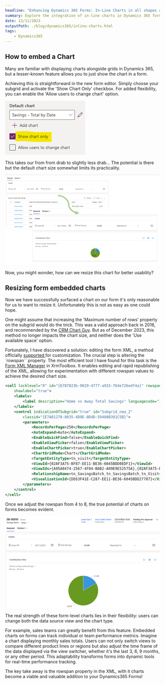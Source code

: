 ```yaml
---
headline: "Enhancing Dynamics 365 Forms: In-Line Charts in all shapes and sizes!"
summary: Explore the integration of in-line charts in Dynamics 365 forms to elevate data visualization. This post covers how to embed charts but most importantly, adjusting their size
date: 12/11/2023
outputPath: ./blog/dynamics365/inline-charts.html
tags: 
    - Dynamics365
---
```


## How to embed a Chart

Many are familiar with displaying charts alongside grids in Dynamics 365, but a lesser-known feature allows you to just show the chart in a form.

Achieving this is straightforward in the new form editor. Simply choose your subgrid and activate the 'Show Chart Only' checkbox. For added flexibility, you can enable the 'Allow users to change chart' option.  

![Show Chart Only - Form Editor](/resources/images/dynamics365/inline-charts/show-chart-only.png "Show Chart Only - Form Editor")

This takes our from from drab to slightly less drab... 
The potential is there but the default chart size somewhat limits its practicality.

![Subgrid to Chart](/resources/images/dynamics365/inline-charts/before-after.png "Subgrid to Chart")

Now, you might wonder, how can we resize this chart for better usability?

## Resizing form embedded charts

Now we have successfully surfaced a chart on our form it's only reasonable for us to want to resize it. Unfortunately this is not as easy as one could hope. 


One might assume that increasing the 'Maximum number of rows' property on the subgrid would do the trick. This was a valid approach back in 2016, and recommended by the [CRM Chart Guy](https://crmchartguy.wordpress.com/2016/01/24/charts-on-forms-or-useraccount-specific-dashboards/). But as of December 2023, this method no longer impacts the chart size, and neither does the 'Use available space' option.


Fortunately, I have discovered a solution: editing the form XML, a method officially [supported ](https://learn.microsoft.com/en-us/power-apps/developer/data-platform/supported-customizations#solution-file) for customization. The crucial step is altering the `rowspan`` property. The most efficient tool I have found for this task is the [Form XML Manager](https://www.xrmtoolbox.com/plugins/ITLec.FormXmlManager/) in XrmToolbox. It enables editing and rapid republishing of the XML, allowing for experimentation with different rowspan values to achieve the desired chart size.

```xml
<cell locklevel="0" id="{6787823b-9029-4777-a933-764e726edf4a}" rowspan="8" colspan="1" auto="true"
    showlabel="true">
    <labels>
        <label description="Home vs Away Total Savings" languagecode="1033" />
    </labels>
    <control indicationOfSubgrid="true" id="Subgrid_new_2"
        classid="{E7A81278-8635-4D9E-8D4D-59480B391C5B}">
        <parameters>
            <RecordsPerPage>250</RecordsPerPage>
            <AutoExpand>Auto</AutoExpand>
            <EnableQuickFind>false</EnableQuickFind>
            <EnableViewPicker>false</EnableViewPicker>
            <EnableChartPicker>true</EnableChartPicker>
            <ChartGridMode>Chart</ChartGridMode>
            <TargetEntityType>tn_visit</TargetEntityType>
            <ViewId>{02AF3A75-BF87-EE11-BE36-6045BDD0EDF1}</ViewId>
            <ViewIds>{A95A8474-2567-4F84-B6B2-A09E9E52575A},{02AF3A75-BF87-EE11-BE36-6045BDD0EDF1}</ViewIds>
            <RelationshipName>tn_SavingsBatch_tn_SavingsBatch_tn_Visit</RelationshipName>
            <VisualizationId>{DE63F41E-C287-EE11-BE36-6045BDD27787}</VisualizationId>
        </parameters>
    </control>
</cell> 
```


Once we adjust the rowspan from 4 to 8, the true potential of charts on forms becomes evident.


![Big In-Line Chart](/resources/images/dynamics365/inline-charts/big-chart.png "Big In-Line Chart")

The real strength of these form-level charts lies in their flexibility: users can change both the data source view and the chart type.

For example, sales teams can greatly benefit from this feature. Embedded charts on forms can track individual or team performance metrics. Imagine a chart displaying monthly sales totals. Users can not only switch views to compare different product lines or regions but also adjust the time frame of the data displayed via the view switcher, whether it's the last 3, 6, 9 months, or any other period. This adaptability transforms forms into dynamic tools for real-time performance tracking.

The key take away is the rowspan property in the XML, with it charts become a viable and valuable addition to your Dynamics365 Forms!